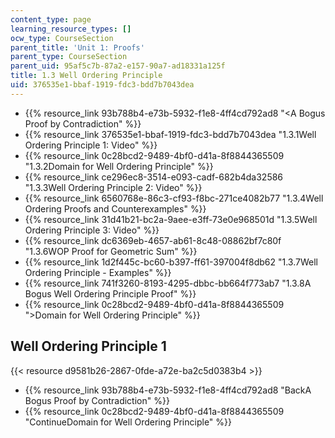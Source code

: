 ```yaml
---
content_type: page
learning_resource_types: []
ocw_type: CourseSection
parent_title: 'Unit 1: Proofs'
parent_type: CourseSection
parent_uid: 95af5c7b-87a2-e157-90a7-ad18331a125f
title: 1.3 Well Ordering Principle
uid: 376535e1-bbaf-1919-fdc3-bdd7b7043dea
---
```


*   {{% resource_link 93b788b4-e73b-5932-f1e8-4ff4cd792ad8 "\<A Bogus Proof by Contradiction" %}}
*   {{% resource_link 376535e1-bbaf-1919-fdc3-bdd7b7043dea "1.3.1Well Ordering Principle 1: Video" %}}
*   {{% resource_link 0c28bcd2-9489-4bf0-d41a-8f8844365509 "1.3.2Domain for Well Ordering Principle" %}}
*   {{% resource_link ce296ec8-3514-e093-cadf-682b4da32586 "1.3.3Well Ordering Principle 2: Video" %}}
*   {{% resource_link 6560768e-86c3-cf93-f8bc-271ce4082b77 "1.3.4Well Ordering Proofs and Counterexamples" %}}
*   {{% resource_link 31d41b21-bc2a-9aee-e3ff-73e0e968501d "1.3.5Well Ordering Principle 3: Video" %}}
*   {{% resource_link dc6369eb-4657-ab61-8c48-08862bf7c80f "1.3.6WOP Proof for Geometric Sum" %}}
*   {{% resource_link 1d2f445c-bc60-b397-ff61-397004f8db62 "1.3.7Well Ordering Principle - Examples" %}}
*   {{% resource_link 741f3260-8193-4295-dbbc-bb664f773ab7 "1.3.8A Bogus Well Ordering Principle Proof" %}}
*   {{% resource_link 0c28bcd2-9489-4bf0-d41a-8f8844365509 "\>Domain for Well Ordering Principle" %}}

Well Ordering Principle 1
-------------------------

{{< resource d9581b26-2867-0fde-a72e-ba2c5d0383b4 >}}

*   {{% resource_link 93b788b4-e73b-5932-f1e8-4ff4cd792ad8 "BackA Bogus Proof by Contradiction" %}}
*   {{% resource_link 0c28bcd2-9489-4bf0-d41a-8f8844365509 "ContinueDomain for Well Ordering Principle" %}}